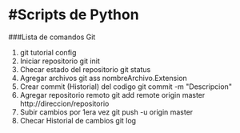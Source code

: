 #Scripts de Python
==================

###Lista de comandos Git
1. git tutorial config
2. Iniciar repositorio git init
3. Checar estado del repositorio git status
4. Agregar archivos git ass nombreArchivo.Extension
5. Crear commit (Historial) del codigo git commit -m "Descripcion"
6. Agregar repositorio remoto git add remote origin master http://direccion/repositorio
7. Subir cambios por 1era vez git push -u origin master
8. Checar Historial de cambios git log
